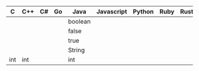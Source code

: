 |C|C++|C#|Go|Java|Javascript|Python|Ruby|Rust|
|---|---|---|---|---|---|---|---|---|
|||||boolean|||||
|||||false|||||
|||||true|||||
|||||String|||||
|int|int|||int|||||
